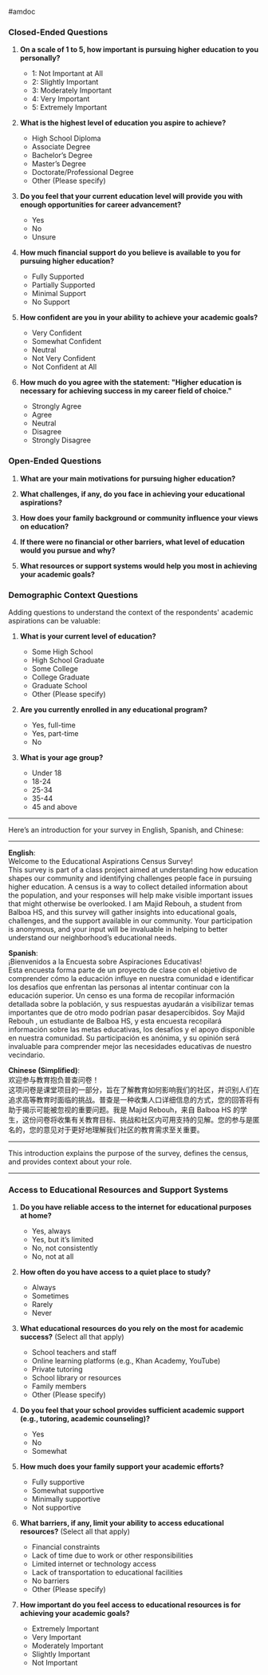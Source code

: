 
#amdoc


### Closed-Ended Questions
1. **On a scale of 1 to 5, how important is pursuing higher education to you personally?**
   - 1: Not Important at All
   - 2: Slightly Important
   - 3: Moderately Important
   - 4: Very Important
   - 5: Extremely Important

2. **What is the highest level of education you aspire to achieve?**
   - High School Diploma
   - Associate Degree
   - Bachelor’s Degree
   - Master’s Degree
   - Doctorate/Professional Degree
   - Other (Please specify)

3. **Do you feel that your current education level will provide you with enough opportunities for career advancement?**
   - Yes
   - No
   - Unsure

4. **How much financial support do you believe is available to you for pursuing higher education?**
   - Fully Supported
   - Partially Supported
   - Minimal Support
   - No Support

5. **How confident are you in your ability to achieve your academic goals?**
   - Very Confident
   - Somewhat Confident
   - Neutral
   - Not Very Confident
   - Not Confident at All

6. **How much do you agree with the statement: "Higher education is necessary for achieving success in my career field of choice."**
   - Strongly Agree
   - Agree
   - Neutral
   - Disagree
   - Strongly Disagree

### Open-Ended Questions
1. **What are your main motivations for pursuing higher education?**


2. **What challenges, if any, do you face in achieving your educational aspirations?**


3. **How does your family background or community influence your views on education?**


4. **If there were no financial or other barriers, what level of education would you pursue and why?**


5. **What resources or support systems would help you most in achieving your academic goals?**


### Demographic Context Questions
Adding questions to understand the context of the respondents' academic aspirations can be valuable:

1. **What is your current level of education?**
   - Some High School
   - High School Graduate
   - Some College
   - College Graduate
   - Graduate School
   - Other (Please specify)

2. **Are you currently enrolled in any educational program?**
   - Yes, full-time
   - Yes, part-time
   - No

3. **What is your age group?**
   - Under 18
   - 18-24
   - 25-34
   - 35-44
   - 45 and above

---


Here’s an introduction for your survey in English, Spanish, and Chinese:

---

**English**:  
Welcome to the Educational Aspirations Census Survey!  
This survey is part of a class project aimed at understanding how education shapes our community and identifying challenges people face in pursuing higher education. A census is a way to collect detailed information about the population, and your responses will help make visible important issues that might otherwise be overlooked. I am Majid Rebouh, a student from Balboa HS, and this survey will gather insights into educational goals, challenges, and the support available in our community. Your participation is anonymous, and your input will be invaluable in helping to better understand our neighborhood’s educational needs.

**Spanish**:  
¡Bienvenidos a la Encuesta sobre Aspiraciones Educativas!  
Esta encuesta forma parte de un proyecto de clase con el objetivo de comprender cómo la educación influye en nuestra comunidad e identificar los desafíos que enfrentan las personas al intentar continuar con la educación superior. Un censo es una forma de recopilar información detallada sobre la población, y sus respuestas ayudarán a visibilizar temas importantes que de otro modo podrían pasar desapercibidos. Soy Majid Rebouh , un estudiante de Balboa HS, y esta encuesta recopilará información sobre las metas educativas, los desafíos y el apoyo disponible en nuestra comunidad. Su participación es anónima, y su opinión será invaluable para comprender mejor las necesidades educativas de nuestro vecindario.

**Chinese (Simplified)**:  
欢迎参与教育抱负普查问卷！  
这项问卷是课堂项目的一部分，旨在了解教育如何影响我们的社区，并识别人们在追求高等教育时面临的挑战。普查是一种收集人口详细信息的方式，您的回答将有助于揭示可能被忽视的重要问题。我是 Majid Rebouh，来自 Balboa HS 的学生，这份问卷将收集有关教育目标、挑战和社区内可用支持的见解。您的参与是匿名的，您的意见对于更好地理解我们社区的教育需求至关重要。

---

This introduction explains the purpose of the survey, defines the census, and provides context about your role.

---



### Access to Educational Resources and Support Systems

1. **Do you have reliable access to the internet for educational purposes at home?**
   - Yes, always
   - Yes, but it’s limited
   - No, not consistently
   - No, not at all

2. **How often do you have access to a quiet place to study?**
   - Always
   - Sometimes
   - Rarely
   - Never

3. **What educational resources do you rely on the most for academic success?** (Select all that apply)
   - School teachers and staff
   - Online learning platforms (e.g., Khan Academy, YouTube)
   - Private tutoring
   - School library or resources
   - Family members
   - Other (Please specify)

4. **Do you feel that your school provides sufficient academic support (e.g., tutoring, academic counseling)?**
   - Yes
   - No
   - Somewhat

5. **How much does your family support your academic efforts?**
   - Fully supportive
   - Somewhat supportive
   - Minimally supportive
   - Not supportive

6. **What barriers, if any, limit your ability to access educational resources?** (Select all that apply)
   - Financial constraints
   - Lack of time due to work or other responsibilities
   - Limited internet or technology access
   - Lack of transportation to educational facilities
   - No barriers
   - Other (Please specify)

7. **How important do you feel access to educational resources is for achieving your academic goals?**
   - Extremely Important
   - Very Important
   - Moderately Important
   - Slightly Important
   - Not Important

